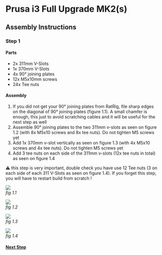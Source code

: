 # Prusa i3 Full Upgrade MK2(s)

## Assembly Instructions

### Step 1

#### Parts

* 2x 311mm V-Slots
* 1x 370mm V-Slots
* 4x 90° joining plates
* 12x M5x10mm screws
* 24x Tee nuts

#### Assembly

1. If you did not get your 90° joining plates from RatRig, file sharp edges on the diagonal of 90° joining plates (figure 1.1). A small chamfer is enough, this just to avoid scratching cables and it will be useful for the next step as well
1. Assemble 90° joining plates to the two 311mm v-slots as seen on figure 1.2 (with 8x M5x10 screws and 8x tee nuts). Do not tighten M5 screws yet
1. Add 1x 370mm v-slot vertically as seen on figure 1.3 (with 4x M5x10 screws and 4x tee nuts). Do not tighten M5 screws yet
1. Add 3 tee nuts on each side of the 311mm v-slots (12x tee nuts in total) as seen on figure 1.4

  :warning: this step is very important, double check you have use 12 Tee nuts (3 on each side of each 311 V-Slots as seen on             figure 1.4). If you forget this step, you will have to restart build from scratch !  


![](img/file_90deg_plate.jpg)\
*fig 1.1*

![](img/fig1.2.jpg)\
*fig 1.2*

![](img/fig1.3.jpg)\
*fig 1.3*

![](img/fig1.4.jpg)\
*fig 1.4*

#### [Next Step](step02.md)

